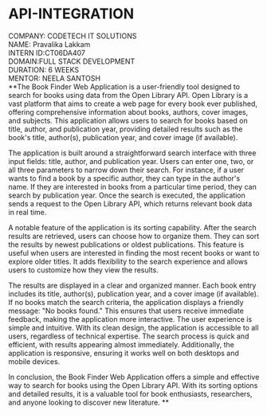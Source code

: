 # API-INTEGRATION
COMPANY: CODETECH IT SOLUTIONS  
NAME: Pravalika Lakkam  
INTERN ID:CT06DA407  
DOMAIN:FULL STACK DEVELOPMENT  
DURATION: 6 WEEKS  
MENTOR: NEELA SANTOSH  
**The Book Finder Web Application is a user-friendly tool designed to search for books using data from the Open Library API. Open Library is a vast platform that aims to create a web page for every book ever published, offering comprehensive information about books, authors, cover images, and subjects. This application allows users to search for books based on title, author, and publication year, providing detailed results such as the book's title, author(s), publication year, and cover image (if available).  

The application is built around a straightforward search interface with three input fields: title, author, and publication year. Users can enter one, two, or all three parameters to narrow down their search. For instance, if a user wants to find a book by a specific author, they can type in the author's name. If they are interested in books from a particular time period, they can search by publication year. Once the search is executed, the application sends a request to the Open Library API, which returns relevant book data in real time.  

A notable feature of the application is its sorting capability. After the search results are retrieved, users can choose how to organize them. They can sort the results by newest publications or oldest publications. This feature is useful when users are interested in finding the most recent books or want to explore older titles. It adds flexibility to the search experience and allows users to customize how they view the results.  

The results are displayed in a clear and organized manner. Each book entry includes its title, author(s), publication year, and a cover image (if available). If no books match the search criteria, the application displays a friendly message: "No books found." This ensures that users receive immediate feedback, making the application more interactive.
The user experience is simple and intuitive. With its clean design, the application is accessible to all users, regardless of technical expertise. The search process is quick and efficient, with results appearing almost immediately. Additionally, the application is responsive, ensuring it works well on both desktops and mobile devices.  

In conclusion, the Book Finder Web Application offers a simple and effective way to search for books using the Open Library API. With its sorting options and detailed results, it is a valuable tool for book enthusiasts, researchers, and anyone looking to discover new literature. **



